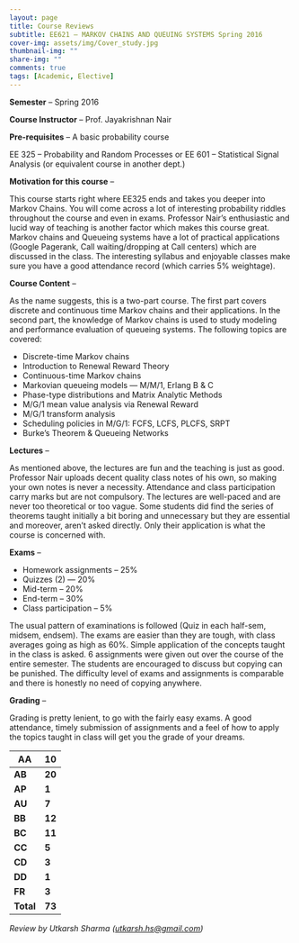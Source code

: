 ```yaml
---
layout: page
title: Course Reviews
subtitle: EE621 – MARKOV CHAINS AND QUEUING SYSTEMS Spring 2016
cover-img: assets/img/Cover_study.jpg
thumbnail-img: ""
share-img: ""
comments: true
tags: [Academic, Elective]
---
```


**Semester** – Spring 2016

**Course Instructor** – Prof. Jayakrishnan Nair

**Pre-requisites** – A basic probability course

EE 325 – Probability and Random Processes or EE 601 – Statistical Signal Analysis (or equivalent course in another dept.)

**Motivation for this course** –

This course starts right where EE325 ends and takes you deeper into Markov Chains. You will come across a lot of interesting probability riddles throughout the course and even in exams. Professor Nair’s enthusiastic and lucid way of teaching is another factor which makes this course great. Markov chains and Queueing systems have a lot of practical applications (Google Pagerank, Call waiting/dropping at Call centers) which are discussed in the class. The interesting syllabus and enjoyable classes make sure you have a good attendance record (which carries 5% weightage).

**Course Content** –

As the name suggests, this is a two-part course. The first part covers discrete and continuous time Markov chains and their applications. In the second part, the knowledge of Markov chains is used to study modeling and performance evaluation of queueing systems. The following topics are covered:

- Discrete-time Markov chains
- Introduction to Renewal Reward Theory
- Continuous-time Markov chains
- Markovian queueing models — M/M/1, Erlang B & C
- Phase-type distributions and Matrix Analytic Methods
- M/G/1 mean value analysis via Renewal Reward
- M/G/1 transform analysis
- Scheduling policies in M/G/1: FCFS, LCFS, PLCFS, SRPT
- Burke’s Theorem & Queueing Networks

**Lectures** –

As mentioned above, the lectures are fun and the teaching is just as good. Professor Nair uploads decent quality class notes of his own, so making your own notes is never a necessity. Attendance and class participation carry marks but are not compulsory. The lectures are well-paced and are never too theoretical or too vague. Some students did find the series of theorems taught initially a bit boring and unnecessary but they are essential and moreover, aren’t asked directly. Only their application is what the course is concerned with.

**Exams** –

- Homework assignments – 25%
- Quizzes (2) — 20%
- Mid-term – 20%
- End-term – 30%
- Class participation – 5%

The usual pattern of examinations is followed (Quiz in each half-sem, midsem, endsem). The exams are easier than they are tough, with class averages going as high as 60%. Simple application of the concepts taught in the class is asked. 6 assignments were given out over the course of the entire semester. The students are encouraged to discuss but copying can be punished. The difficulty level of exams and assignments is comparable and there is honestly no need of copying anywhere.

**Grading** –

Grading is pretty lenient, to go with the fairly easy exams. A good attendance, timely submission of assignments and a feel of how to apply the topics taught in class will get you the grade of your dreams.

| **AA**    | **10** |
| --------- | ------ |
| **AB**    | **20** |
| **AP**    | **1**  |
| **AU**    | **7**  |
| **BB**    | **12** |
| **BC**    | **11** |
| **CC**    | **5**  |
| **CD**    | **3**  |
| **DD**    | **1**  |
| **FR**    | **3**  |
| **Total** | **73** |

 

*Review by Utkarsh Sharma (*[*utkarsh.hs@gmail.com*](mailto:utkarsh.hs@gmail.com)*)*